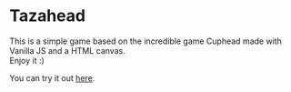 # Tazahead
This is a simple game based on the incredible game Cuphead made with Vanilla JS and a HTML canvas.  
Enjoy it :)

You can try it out [here](https://s-chaves.github.io/Tazahead/).
